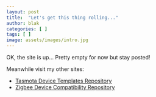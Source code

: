```yaml
---
layout: post
title:  "Let's get this thing rolling..."
author: blak
categories: [ ]
tags: [ ]
image: assets/images/intro.jpg
---
```


OK, the site is up... Pretty empty for now but stay posted!

Meanwhile visit my other sites:

- [Tasmota Device Templates Repository](//templates.blakadder.com)
- [Zigbee Device Compatibility Repository](//zigbee.blakadder.com)
